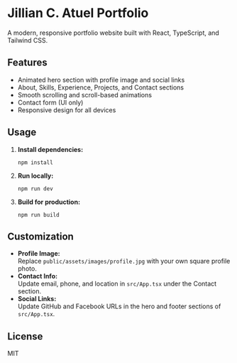 # Jillian C. Atuel Portfolio

A modern, responsive portfolio website built with React, TypeScript, and Tailwind CSS.

## Features

- Animated hero section with profile image and social links
- About, Skills, Experience, Projects, and Contact sections
- Smooth scrolling and scroll-based animations
- Contact form (UI only)
- Responsive design for all devices

## Usage

1. **Install dependencies:**
   ```
   npm install
   ```

2. **Run locally:**
   ```
   npm run dev
   ```

3. **Build for production:**
   ```
   npm run build
   ```

## Customization

- **Profile Image:**  
  Replace `public/assets/images/profile.jpg` with your own square profile photo.
- **Contact Info:**  
  Update email, phone, and location in `src/App.tsx` under the Contact section.
- **Social Links:**  
  Update GitHub and Facebook URLs in the hero and footer sections of `src/App.tsx`.

## License

MIT